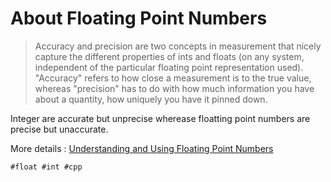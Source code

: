 # About Floating Point Numbers

> Accuracy and precision are two concepts in measurement that nicely capture the different properties of ints and floats (on any system, independent of the particular floating point representation used). "Accuracy" refers to how close a measurement is to the true value, whereas "precision" has to do with how much information you have about a quantity, how uniquely you have it pinned down.

Integer are accurate but unprecise wherease floatting point numbers are precise but unaccurate.

More details : [Understanding and Using Floating Point Numbers](https://www.cprogramming.com/tutorial/floating_point/understanding_floating_point.html)

    #float #int #cpp
